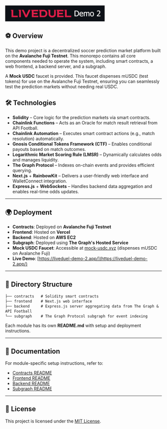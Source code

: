 <img src="./frontend/public/Liveduel-Demo-2.png" 
     alt="Liveduel Demo 2" 
     width="320" />

## ⚽ Overview
This demo project is a decentralized soccer prediction market platform built on the **Avalanche Fuji Testnet**. This monorepo contains all core components needed to operate the system, including smart contracts, a web frontend, a backend server, and a subgraph.

A **Mock USDC** faucet is provided. This faucet dispenses mUSDC (test tokens) for use on the Avalanche Fuji Testnet, ensuring you can seamlessly test the prediction markets without needing real USDC.

## 🛠 Technologies
- **Solidity** – Core logic for the prediction markets via smart contracts.
- **Chainlink Functions** – Acts as an Oracle for match result retrieval from API Football.
- **Chainlink Automation** – Executes smart contract actions (e.g., match resolution) automatically.
- **Gnosis Conditional Tokens Framework (CTF)** – Enables conditional payouts based on match outcomes.
- **Logarithmic Market Scoring Rule (LMSR)** – Dynamically calculates odds and manages liquidity.
- **The Graph Protocol** – Indexes on-chain events and provides efficient querying.
- **Next.js** + **RainbowKit** – Delivers a user-friendly web interface and WalletConnect integration.
- **Express.js** + **WebSockets** – Handles backend data aggregation and enables real-time odds updates.

---

## 🌍 Deployment
- **Contracts**: Deployed on **Avalanche Fuji Testnet**
- **Frontend**: Hosted on **Vercel**
- **Backend**: Hosted on **AWS EC2**
- **Subgraph**: Deployed using **The Graph's Hosted Service**
- **Mock USDC Faucet**: Accessible at [mock-usdc.xyz](mock-usdc.xyz) (dispenses mUSDC on Avalanche Fuji)
- **Live Demo**: [https://liveduel-demo-2.app/](https://liveduel-demo-2.app/)

---

## 📂 Directory Structure
```
├── contracts   # Solidity smart contracts 
├── frontend    # Next.js web interface
├── backend     # Express.js server aggregating data from The Graph & API Football 
└── subgraph    # The Graph Protocol subgraph for event indexing
```
Each module has its own **README.md** with setup and deployment instructions.

---

## 📝 Documentation
For module-specific setup instructions, refer to:
- [Contracts README](./contracts/README.md)
- [Frontend README](./frontend/README.md)
- [Backend README](./backend/README.md)
- [Subgraph README](./subgraph/README.md)

---

## 📄 License
This project is licensed under the [MIT License](LICENSE).


